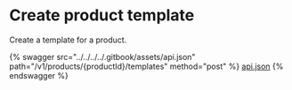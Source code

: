 # Create product template

Create a template for a product.

{% swagger src="../../../../.gitbook/assets/api.json" path="/v1/products/{productId}/templates" method="post" %}
[api.json](../../../../.gitbook/assets/api.json)
{% endswagger %}
